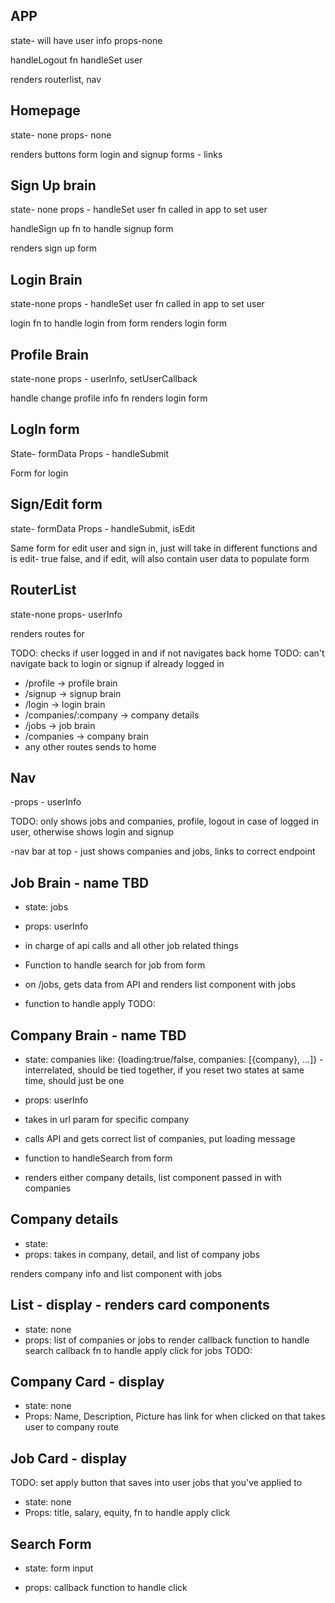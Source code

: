 ## APP

state- will have user info
props-none

handleLogout fn
handleSet user

renders routerlist, nav

## Homepage

state- none
props- none

renders buttons form login and signup forms - links

## Sign Up brain

state- none
props - handleSet user fn called in app to set user

handleSign up fn to handle signup form

renders sign up form

## Login Brain

state-none
props - handleSet user fn called in app to set user

login fn to handle login from form
renders login form

## Profile Brain

state-none
props - userInfo, setUserCallback

handle change profile info fn
renders login form

## LogIn form

State- formData
Props - handleSubmit

Form for login

## Sign/Edit form

state- formData
Props - handleSubmit, isEdit

Same form for edit user and sign in, just will take in different functions and is edit- true false, and if edit, will also contain user data to populate form

## RouterList

state-none
props- userInfo

renders routes for

TODO: checks if user logged in and if not navigates back home
TODO: can't navigate back to login or signup if already logged in

- /profile -> profile brain
- /signup -> signup brain
- /login -> login brain
- /companies/:company -> company details
- /jobs -> job brain
- /companies -> company brain
- any other routes sends to home

## Nav

-props - userInfo

TODO: only shows jobs and companies, profile, logout in case of logged in user, otherwise shows login and signup

-nav bar at top - just shows companies and jobs, links to correct endpoint

## Job Brain - name TBD

- state: jobs
- props: userInfo

- in charge of api calls and all other job related things
- Function to handle search for job from form
- on /jobs, gets data from API and renders list component with jobs
- function to handle apply TODO:

## Company Brain - name TBD

- state: companies like: {loading:true/false, companies: [{company}, ...]} - interrelated, should be tied together, if you reset two states at same time, should just be one
- props: userInfo
- takes in url param for specific company

- calls API and gets correct list of companies,
  put loading message
- function to handleSearch from form
- renders either company details, list component passed in with companies

## Company details

- state:
- props: takes in company, detail, and list of company jobs

renders company info and list component with jobs

## List - display - renders card components

- state: none
- props:
  list of companies or jobs to render
  callback function to handle search
  callback fn to handle apply click for jobs TODO:

## Company Card - display

- state: none
- Props:
  Name, Description, Picture
  has link for when clicked on that takes user to company route

## Job Card - display

TODO: set apply button that saves into user jobs that you've applied to

- state: none
- Props:
  title, salary, equity, fn to handle apply click

## Search Form

- state:
  form input

- props:
  callback function to handle click
